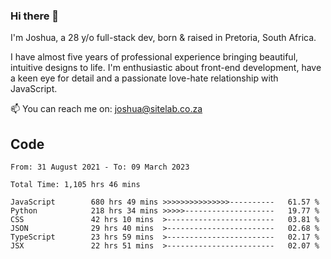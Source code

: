 ### Hi there 👋

I'm Joshua, a 28 y/o full-stack dev, born & raised in Pretoria, South Africa. 

I have almost five years of professional experience bringing beautiful, intuitive designs to life. I'm enthusiastic about front-end development, have a keen eye for detail and a passionate love-hate relationship with JavaScript.

📫 You can reach me on: joshua@sitelab.co.za

## **Code**

<!--START_SECTION:waka-->

```text
From: 31 August 2021 - To: 09 March 2023

Total Time: 1,105 hrs 46 mins

JavaScript        680 hrs 49 mins >>>>>>>>>>>>>>>----------   61.57 %
Python            218 hrs 34 mins >>>>>--------------------   19.77 %
CSS               42 hrs 10 mins  >------------------------   03.81 %
JSON              29 hrs 40 mins  >------------------------   02.68 %
TypeScript        23 hrs 59 mins  >------------------------   02.17 %
JSX               22 hrs 51 mins  >------------------------   02.07 %
```

<!--END_SECTION:waka-->
